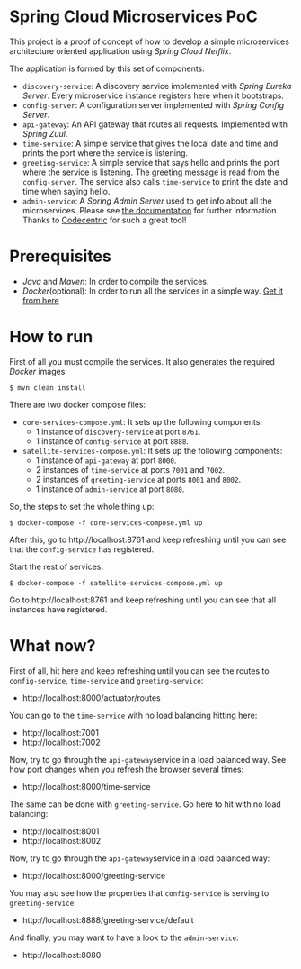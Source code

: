 # Spring Cloud Microservices PoC

This project is a proof of concept of how to develop a simple microservices architecture oriented application using
*Spring Cloud Netflix*.

The application is formed by this set of components:

 - `discovery-service`: A discovery service implemented with *Spring Eureka Server*. Every microservice instance registers here
when it bootstraps.
 - `config-server`: A configuration server implemented with *Spring Config Server*.
 - `api-gateway`: An API gateway that routes all requests. Implemented with *Spring Zuul*.
 - `time-service`: A simple service that gives the local date and time and prints the port where the service is listening. 
 - `greeting-service`: A simple service that says hello and prints the port where the service is listening. The greeting message
is read from the `config-server`. The service also calls `time-service` to print the date and time when saying hello.
 - `admin-service`: A *Spring Admin Server* used to get info about all the microservices. Please see
[the documentation](https://github.com/codecentric/spring-boot-admin) for further information. Thanks to
[Codecentric](https://blog.codecentric.de/) for such a great tool!

# Prerequisites

 - *Java* and *Maven*: In order to compile the services.
 - *Docker*(optional): In order to run all the services in a simple way. [Get it from here](https://docs.docker.com/)

# How to run

First of all you must compile the services. It also generates the required *Docker* images:

```
$ mvn clean install
```

There are two docker compose files:

 - `core-services-compose.yml`: It sets up the following components:
    - 1 instance of `discovery-service` at port `8761`.
    - 1 instance of `config-service` at port `8888`.
 - `satellite-services-compose.yml`: It sets up the following components:
    - 1 instance of `api-gateway` at port `8000`.
    - 2 instances of `time-service` at ports `7001` and `7002`.
    - 2 instances of `greeting-service` at ports `8001` and `8002`.
    - 1 instance of `admin-service` at port `8080`.

So, the steps to set the whole thing up:
```
$ docker-compose -f core-services-compose.yml up
```
After this, go to http://localhost:8761 and keep refreshing until you can see that the `config-service` has registered.

Start the rest of services:
```
$ docker-compose -f satellite-services-compose.yml up
```

Go to http://localhost:8761 and keep refreshing until you can see that all instances have registered.

# What now?

First of all, hit here and keep refreshing until you can see the routes to `config-service`, `time-service` and `greeting-service`:
 - http://localhost:8000/actuator/routes

You can go to the `time-service` with no load balancing hitting here:
 - http://localhost:7001
 - http://localhost:7002

Now, try to go through the `api-gateway`service in a load balanced way. See how port changes when you refresh the browser several
times:
 - http://localhost:8000/time-service

The same can be done with `greeting-service`. Go here to hit with no load balancing:
 - http://localhost:8001
 - http://localhost:8002

Now, try to go through the `api-gateway`service in a load balanced way:
 - http://localhost:8000/greeting-service
 
You may also see how the properties that `config-service` is serving to `greeting-service`:
 - http://localhost:8888/greeting-service/default
 

 
And finally, you may want to have a look to the `admin-service`:
 - http://localhost:8080